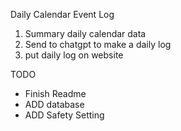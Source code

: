 Daily Calendar Event Log

1. Summary daily calendar data
2. Send to chatgpt to make a daily log
3. put daily log on website


TODO
- Finish Readme
- ADD database
- ADD Safety Setting 

